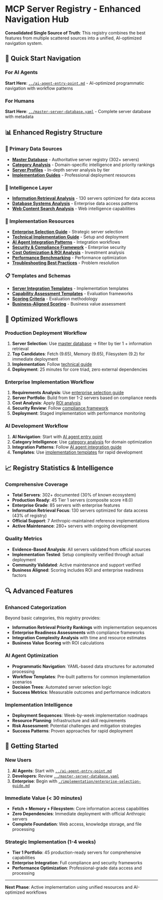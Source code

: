 # MCP Server Registry - Enhanced Navigation Hub

**Consolidated Single Source of Truth**: This registry combines the best features from multiple scattered sources into a unified, AI-optimized navigation system.

## 🚀 Quick Start Navigation

### For AI Agents

**Start Here**: [`../ai-agent-entry-point.md`](../ai-agent-entry-point.md) - AI-optimized programmatic navigation with workflow patterns

### For Humans

**Start Here**: [`../master-server-database.yaml`](../master-server-database.yaml) - Complete server database with metadata

## 📊 Enhanced Registry Structure

### 🎯 Primary Data Sources

- **[Master Database](../master-server-database.yaml)** - Authoritative server registry (302+ servers)
- **[Category Analysis](../category-analysis/)** - Domain-specific intelligence and priority rankings
- **[Server Profiles](./detailed-profiles/)** - In-depth server analysis by tier
- **[Implementation Guides](./implementation/)** - Professional deployment resources

### 🧠 Intelligence Layer

- **[Information Retrieval Analysis](../category-analysis/information-retrieval.md)** - 130 servers optimized for data access
- **[Database Systems Analysis](../category-analysis/databases.md)** - Enterprise data access patterns
- **[Web Content Search Analysis](../category-analysis/web-content-search.md)** - Web intelligence capabilities

### 🔧 Implementation Resources

- **[Enterprise Selection Guide](./implementation/enterprise-selection-guide.md)** - Strategic server selection
- **[Technical Implementation Guide](./implementation/technical-implementation-guide.md)** - Setup and deployment
- **[AI Agent Integration Patterns](./implementation/ai-agent-integration-patterns.md)** - Integration workflows
- **[Security & Compliance Framework](./implementation/security-compliance-framework.md)** - Enterprise security
- **[Cost Optimization & ROI Analysis](./implementation/cost-optimization-roi-analysis.md)** - Investment analysis
- **[Performance Benchmarking](./implementation/performance-benchmarking-optimization.md)** - Performance optimization
- **[Troubleshooting Best Practices](./implementation/troubleshooting-best-practices.md)** - Problem resolution

### 📋 Templates and Schemas

- **[Server Integration Templates](./templates/server-integration/)** - Implementation templates
- **[Capability Assessment Templates](./templates/capability-assessment/)** - Evaluation frameworks
- **[Scoring Criteria](./schemas/scoring-criteria.yaml)** - Evaluation methodology
- **[Business-Aligned Scoring](./schemas/business-aligned-scoring-algorithm.yaml)** - Business value assessment

## 🎯 Optimized Workflows

### Production Deployment Workflow

1. **Server Selection**: Use [master database](../master-server-database.yaml) → filter by tier 1 + information retrieval
2. **Top Candidates**: Fetch (9.65), Memory (9.65), Filesystem (9.2) for immediate deployment
3. **Implementation**: Follow [technical guide](./implementation/technical-implementation-guide.md)
4. **Deployment**: 25 minutes for core triad, zero external dependencies

### Enterprise Implementation Workflow

1. **Requirements Analysis**: Use [enterprise selection guide](./implementation/enterprise-selection-guide.md)
2. **Server Portfolio**: Build from tier 1-2 servers based on compliance needs
3. **Cost Analysis**: Apply [ROI analysis](./implementation/cost-optimization-roi-analysis.md)
4. **Security Review**: Follow [compliance framework](./implementation/security-compliance-framework.md)
5. **Deployment**: Staged implementation with performance monitoring

### AI Development Workflow

1. **AI Navigation**: Start with [AI agent entry point](../ai-agent-entry-point.md)
2. **Category Intelligence**: Use [category analysis](../category-analysis/) for domain optimization
3. **Integration Patterns**: Follow [AI agent integration guide](./implementation/ai-agent-integration-patterns.md)
4. **Templates**: Use [implementation templates](./templates/) for rapid development

## 📈 Registry Statistics & Intelligence

### Comprehensive Coverage

- **Total Servers**: 302+ documented (30% of known ecosystem)
- **Production Ready**: 45 Tier 1 servers (composite score ≥8.0)
- **Enterprise Grade**: 85 servers with enterprise features
- **Information Retrieval Focus**: 130 servers optimized for data access (43% of registry)
- **Official Support**: 7 Anthropic-maintained reference implementations
- **Active Maintenance**: 280+ servers with ongoing development

### Quality Metrics

- **Evidence-Based Analysis**: All servers validated from official sources
- **Implementation Tested**: Setup complexity verified through actual deployment
- **Community Validated**: Active maintenance and support verified
- **Business Aligned**: Scoring includes ROI and enterprise readiness factors

## 🔍 Advanced Features

### Enhanced Categorization

Beyond basic categories, this registry provides:

- **Information Retrieval Priority Rankings** with implementation sequences
- **Enterprise Readiness Assessments** with compliance frameworks
- **Integration Complexity Analysis** with time and resource estimates
- **Business Value Scoring** with ROI calculations

### AI Agent Optimization

- **Programmatic Navigation**: YAML-based data structures for automated processing
- **Workflow Templates**: Pre-built patterns for common implementation scenarios
- **Decision Trees**: Automated server selection logic
- **Success Metrics**: Measurable outcomes and performance indicators

### Implementation Intelligence

- **Deployment Sequences**: Week-by-week implementation roadmaps
- **Resource Planning**: Infrastructure and skill requirements
- **Risk Assessment**: Potential challenges and mitigation strategies
- **Success Patterns**: Proven approaches for rapid deployment

## 🚀 Getting Started

### New Users

1. **AI Agents**: Start with [`../ai-agent-entry-point.md`](../ai-agent-entry-point.md)
2. **Developers**: Review [`../master-server-database.yaml`](../master-server-database.yaml)
3. **Enterprise**: Begin with [`./implementation/enterprise-selection-guide.md`](./implementation/enterprise-selection-guide.md)

### Immediate Value (< 30 minutes)

- **Fetch + Memory + Filesystem**: Core information access capabilities
- **Zero Dependencies**: Immediate deployment with official Anthropic servers
- **Complete Foundation**: Web access, knowledge storage, and file processing

### Strategic Implementation (1-4 weeks)

- **Tier 1 Portfolio**: 45 production-ready servers for comprehensive capabilities
- **Enterprise Integration**: Full compliance and security frameworks
- **Performance Optimization**: Professional-grade data access and processing

---

**Next Phase**: Active implementation using unified resources and AI-optimized workflows
